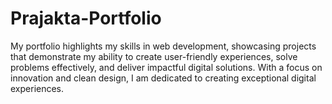 # Prajakta-Portfolio
My portfolio highlights my skills in web development, showcasing projects that demonstrate my ability to create user-friendly experiences, solve problems effectively, and deliver impactful digital solutions. With a focus on innovation and clean design, I am dedicated to creating exceptional digital experiences.
